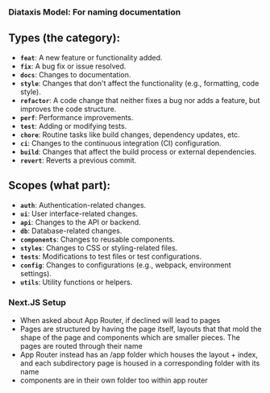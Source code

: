 ### Diataxis Model: For naming documentation

## **Types** (the category):

- **`feat`**: A new feature or functionality added.
- **`fix`**: A bug fix or issue resolved.
- **`docs`**: Changes to documentation.
- **`style`**: Changes that don't affect the functionality (e.g., formatting, code style).
- **`refactor`**: A code change that neither fixes a bug nor adds a feature, but improves the code structure.
- **`perf`**: Performance improvements.
- **`test`**: Adding or modifying tests.
- **`chore`**: Routine tasks like build changes, dependency updates, etc.
- **`ci`**: Changes to the continuous integration (CI) configuration.
- **`build`**: Changes that affect the build process or external dependencies.
- **`revert`**: Reverts a previous commit.

## **Scopes** (what part):

- **`auth`**: Authentication-related changes.
- **`ui`**: User interface-related changes.
- **`api`**: Changes to the API or backend.
- **`db`**: Database-related changes.
- **`components`**: Changes to reusable components.
- **`styles`**: Changes to CSS or styling-related files.
- **`tests`**: Modifications to test files or test configurations.
- **`config`**: Changes to configurations (e.g., webpack, environment settings).
- **`utils`**: Utility functions or helpers.

### Next.JS Setup

- When asked about App Router, if declined will lead to pages
- Pages are structured by having the page itself, layouts that that mold the shape of the page and components which are smaller pieces. The pages are routed through their name
- App Router instead has an /app folder which houses the layout + index, and each subdirectory page is housed in a corresponding folder with its name
- components are in their own folder too within app router
